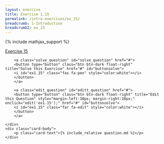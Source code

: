 ```yaml
---
layout: exercise
title: Exercise 1.15
permalink: /intro-exercises/ex_15/
breadcrumb: 1-Introduction
breadcrumb2: ex_15
---
```


{% include mathjax_support %}




<div class="card">
    <div class="card-header p-2">
        <a href='#' class="p-2">Exercise 15</a>

        <a class="solve_question" id="solve_question" href="#">
        <button type="button" class="btn btn-dark float-right" title="Solve this Exercise" href="#" id="buttonsolve">
        <i id="ex1.15" class="fas fa-pen" style="color:white"></i>
        </button>
        </a>

        <a class="edit_question" id="editt_question" href="#">
        <button type="button" class="btn btn-dark float-right" title="Edit this Question" style="margin-left:10px; margin-right:10px;" onclick="edit('ex1.15');" href="#" id="buttonsolve">
        <i id="ex1.15" class="far fa-edit" style="color:white"></i>
        </button>
        </a>

    </div>
    <div class="card-body">
        <p class="card-text">{% include_relative question.md %}</p>
    </div>
</div>

<br>
